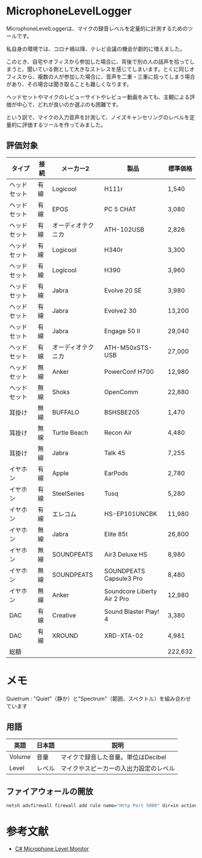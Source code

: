 # MicrophoneLevelLogger

MicrophoneLevelLoggerは、マイクの録音レベルを定量的に計測するためのツールです。

私自身の環境では、コロナ禍以降、テレビ会議の機会が劇的に増えました。

このとき、自宅やオフィスから参加した場合に、背後で別の人の話声を拾ってしまうと、聞いている側として大きなストレスを感じてしまいます。とくに同じオフィスから、複数の人が参加した場合に、音声を二重・三重に拾ってしまう場合があり、その場合は聞き取ることも難しくなります。

ヘッドセットやマイクのレビューサイトやレビュー動画をみても、主観による評価が中心で、どれが良いのか選ぶのも困難です。

という訳で、マイクの入力音声を計測して、ノイズキャンセリングのレベルを定量的に評価するツールを作ってみました。

## 評価対象

|タイプ|接続|メーカー2|製品|標準価格|
|--|--|--|--|--|
|ヘッドセット|有線|Logicool|H111r|1,540 |
|ヘッドセット|有線|EPOS|PC 5 CHAT|3,080 |
|ヘッドセット|有線|オーディオテクニカ|ATH-102USB|2,826 |
|ヘッドセット|有線|Logicool|H340r|3,300 |
|ヘッドセット|有線|Logicool|H390|3,960 |
|ヘッドセット|有線|Jabra|Evolve 20 SE|3,980 |
|ヘッドセット|有線|Jabra|Evolve2 30|13,200 |
|ヘッドセット|有線|Jabra|Engage 50 II|29,040 |
|ヘッドセット|有線|オーディオテクニカ|ATH-M50xSTS-USB|27,000 |
|ヘッドセット|無線|Anker|PowerConf H700|12,980 |
|ヘッドセット|無線|Shoks|OpenComm|22,880 |
|耳掛け|無線|BUFFALO|BSHSBE205|1,470 |
|耳掛け|無線|Turtle Beach|Recon Air|4,480 |
|耳掛け|無線|Jabra|Talk 45|7,255 |
|イヤホン|有線|Apple|EarPods|2,780 |
|イヤホン|有線|SteelSeries|Tusq|5,280 |
|イヤホン|有線|エレコム|HS-EP101UNCBK|11,980 |
|イヤホン|無線|Jabra|Elite 85t|26,800 |
|イヤホン|無線|SOUNDPEATS|Air3 Deluxe HS|8,980 |
|イヤホン|無線|SOUNDPEATS|SOUNDPEATS Capsule3 Pro|8,480 |
|イヤホン|無線|Anker|Soundcore Liberty Air 2 Pro|12,980 |
|DAC|有線|Creative|Sound Blaster Play! 4|3,380 |
|DAC|有線|XROUND|XRD-XTA-02|4,981 |
|総額||||222,632 |


# メモ

Quietrum : "Quiet"（静か）と"Spectrum"（範囲、スペクトル）を組み合わせています

## 用語

|英語|日本語|説明|
|--|--|--|
|Volume|音量|マイクで録音した音量。単位はDecibel|
|Level|レベル|マイクやスピーカーの入出力設定のレベル|


## ファイアウォールの開放

```cmd
netsh advfirewall firewall add rule name="Http Port 5000" dir=in action=allow protocol=TCP localport=5000
```

# 参考文献

- [C# Microphone Level Monitor](https://swharden.com/blog/2021-07-03-csharp-microphone/)

